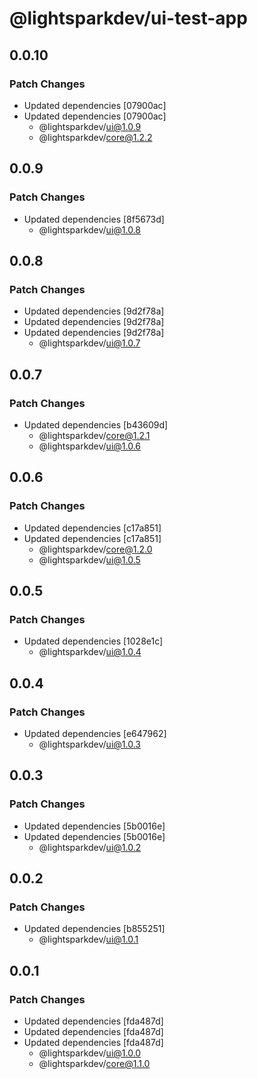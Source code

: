 # @lightsparkdev/ui-test-app

## 0.0.10

### Patch Changes

- Updated dependencies [07900ac]
- Updated dependencies [07900ac]
  - @lightsparkdev/ui@1.0.9
  - @lightsparkdev/core@1.2.2

## 0.0.9

### Patch Changes

- Updated dependencies [8f5673d]
  - @lightsparkdev/ui@1.0.8

## 0.0.8

### Patch Changes

- Updated dependencies [9d2f78a]
- Updated dependencies [9d2f78a]
- Updated dependencies [9d2f78a]
  - @lightsparkdev/ui@1.0.7

## 0.0.7

### Patch Changes

- Updated dependencies [b43609d]
  - @lightsparkdev/core@1.2.1
  - @lightsparkdev/ui@1.0.6

## 0.0.6

### Patch Changes

- Updated dependencies [c17a851]
- Updated dependencies [c17a851]
  - @lightsparkdev/core@1.2.0
  - @lightsparkdev/ui@1.0.5

## 0.0.5

### Patch Changes

- Updated dependencies [1028e1c]
  - @lightsparkdev/ui@1.0.4

## 0.0.4

### Patch Changes

- Updated dependencies [e647962]
  - @lightsparkdev/ui@1.0.3

## 0.0.3

### Patch Changes

- Updated dependencies [5b0016e]
- Updated dependencies [5b0016e]
  - @lightsparkdev/ui@1.0.2

## 0.0.2

### Patch Changes

- Updated dependencies [b855251]
  - @lightsparkdev/ui@1.0.1

## 0.0.1

### Patch Changes

- Updated dependencies [fda487d]
- Updated dependencies [fda487d]
- Updated dependencies [fda487d]
  - @lightsparkdev/ui@1.0.0
  - @lightsparkdev/core@1.1.0
